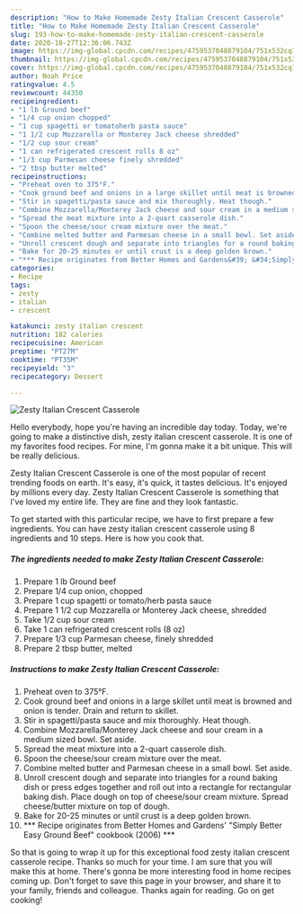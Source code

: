 ```yaml
---
description: "How to Make Homemade Zesty Italian Crescent Casserole"
title: "How to Make Homemade Zesty Italian Crescent Casserole"
slug: 193-how-to-make-homemade-zesty-italian-crescent-casserole
date: 2020-10-27T12:36:06.743Z
image: https://img-global.cpcdn.com/recipes/4759537048879104/751x532cq70/zesty-italian-crescent-casserole-recipe-main-photo.jpg
thumbnail: https://img-global.cpcdn.com/recipes/4759537048879104/751x532cq70/zesty-italian-crescent-casserole-recipe-main-photo.jpg
cover: https://img-global.cpcdn.com/recipes/4759537048879104/751x532cq70/zesty-italian-crescent-casserole-recipe-main-photo.jpg
author: Noah Price
ratingvalue: 4.5
reviewcount: 44350
recipeingredient:
- "1 lb Ground beef"
- "1/4 cup onion chopped"
- "1 cup spagetti or tomatoherb pasta sauce"
- "1 1/2 cup Mozzarella or Monterey Jack cheese shredded"
- "1/2 cup sour cream"
- "1 can refrigerated crescent rolls 8 oz"
- "1/3 cup Parmesan cheese finely shredded"
- "2 tbsp butter melted"
recipeinstructions:
- "Preheat oven to 375°F."
- "Cook ground beef and onions in a large skillet until meat is browned and onion is tender. Drain and return to skillet."
- "Stir in spagetti/pasta sauce and mix thoroughly. Heat though."
- "Combine Mozzarella/Monterey Jack cheese and sour cream in a medium sized bowl. Set aside."
- "Spread the meat mixture into a 2-quart casserole dish."
- "Spoon the cheese/sour cream mixture over the meat."
- "Combine melted butter and Parmesan cheese in a small bowl. Set aside."
- "Unroll crescent dough and separate into triangles for a round baking dish or press edges together and roll out into a rectangle for rectangular baking dish. Place dough on top of cheese/sour cream mixture. Spread cheese/butter mixture on top of dough."
- "Bake for 20-25 minutes or until crust is a deep golden brown."
- "*** Recipe originates from Better Homes and Gardens&#39; &#34;Simply Better Easy Ground Beef&#34; cookbook (2006) ***"
categories:
- Recipe
tags:
- zesty
- italian
- crescent

katakunci: zesty italian crescent 
nutrition: 182 calories
recipecuisine: American
preptime: "PT27M"
cooktime: "PT35M"
recipeyield: "3"
recipecategory: Dessert

---
```



![Zesty Italian Crescent Casserole](https://img-global.cpcdn.com/recipes/4759537048879104/751x532cq70/zesty-italian-crescent-casserole-recipe-main-photo.jpg)

Hello everybody, hope you're having an incredible day today. Today, we're going to make a distinctive dish, zesty italian crescent casserole. It is one of my favorites food recipes. For mine, I'm gonna make it a bit unique. This will be really delicious.



Zesty Italian Crescent Casserole is one of the most popular of recent trending foods on earth. It's easy, it's quick, it tastes delicious. It's enjoyed by millions every day. Zesty Italian Crescent Casserole is something that I've loved my entire life. They are fine and they look fantastic.


To get started with this particular recipe, we have to first prepare a few ingredients. You can have zesty italian crescent casserole using 8 ingredients and 10 steps. Here is how you cook that.

<!--inarticleads1-->

##### The ingredients needed to make Zesty Italian Crescent Casserole:

1. Prepare 1 lb Ground beef
1. Prepare 1/4 cup onion, chopped
1. Prepare 1 cup spagetti or tomato/herb pasta sauce
1. Prepare 1 1/2 cup Mozzarella or Monterey Jack cheese, shredded
1. Take 1/2 cup sour cream
1. Take 1 can refrigerated crescent rolls (8 oz)
1. Prepare 1/3 cup Parmesan cheese, finely shredded
1. Prepare 2 tbsp butter, melted




<!--inarticleads2-->

##### Instructions to make Zesty Italian Crescent Casserole:

1. Preheat oven to 375°F.
1. Cook ground beef and onions in a large skillet until meat is browned and onion is tender. Drain and return to skillet.
1. Stir in spagetti/pasta sauce and mix thoroughly. Heat though.
1. Combine Mozzarella/Monterey Jack cheese and sour cream in a medium sized bowl. Set aside.
1. Spread the meat mixture into a 2-quart casserole dish.
1. Spoon the cheese/sour cream mixture over the meat.
1. Combine melted butter and Parmesan cheese in a small bowl. Set aside.
1. Unroll crescent dough and separate into triangles for a round baking dish or press edges together and roll out into a rectangle for rectangular baking dish. Place dough on top of cheese/sour cream mixture. Spread cheese/butter mixture on top of dough.
1. Bake for 20-25 minutes or until crust is a deep golden brown.
1. *** Recipe originates from Better Homes and Gardens&#39; &#34;Simply Better Easy Ground Beef&#34; cookbook (2006) ***




So that is going to wrap it up for this exceptional food zesty italian crescent casserole recipe. Thanks so much for your time. I am sure that you will make this at home. There's gonna be more interesting food in home recipes coming up. Don't forget to save this page in your browser, and share it to your family, friends and colleague. Thanks again for reading. Go on get cooking!
